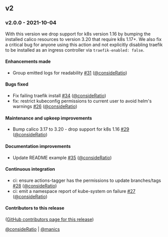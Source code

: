## v2

### v2.0.0 - 2021-10-04

With this version we drop support for k8s version 1.16 by bumping the installed
calico resources to version 3.20 that require k8s 1.17+. We also fix a critical
bug for anyone using this action and not explicitly disabling traefik to be
installed as an ingress controller via `traefik-enabled: false`.

#### Enhancements made

- Group emitted logs for readability [#31](https://github.com/jupyterhub/action-k3s-helm/pull/31) ([@consideRatio](https://github.com/consideRatio))

#### Bugs fixed

- Fix failing traefik install [#34](https://github.com/jupyterhub/action-k3s-helm/pull/34) ([@consideRatio](https://github.com/consideRatio))
- fix: restrict kubeconfig permissions to current user to avoid helm's warnings [#26](https://github.com/jupyterhub/action-k3s-helm/pull/26) ([@consideRatio](https://github.com/consideRatio))

#### Maintenance and upkeep improvements

- Bump calico 3.17 to 3.20 - drop support for k8s 1.16 [#29](https://github.com/jupyterhub/action-k3s-helm/pull/29) ([@consideRatio](https://github.com/consideRatio))

#### Documentation improvements

- Update README example [#35](https://github.com/jupyterhub/action-k3s-helm/pull/35) ([@consideRatio](https://github.com/consideRatio))

#### Continuous integration

- ci: ensure actions-tagger has the permissions to update branches/tags [#28](https://github.com/jupyterhub/action-k3s-helm/pull/28) ([@consideRatio](https://github.com/consideRatio))
- ci: emit a namespace report of kube-system on failure [#27](https://github.com/jupyterhub/action-k3s-helm/pull/27) ([@consideRatio](https://github.com/consideRatio))

#### Contributors to this release

([GitHub contributors page for this release](https://github.com/jupyterhub/action-k3s-helm/graphs/contributors?from=2021-01-15&to=2021-10-04&type=c))

[@consideRatio](https://github.com/search?q=repo%3Ajupyterhub%2Faction-k3s-helm+involves%3AconsideRatio+updated%3A2021-01-15..2021-10-04&type=Issues) | [@manics](https://github.com/search?q=repo%3Ajupyterhub%2Faction-k3s-helm+involves%3Amanics+updated%3A2021-01-15..2021-10-04&type=Issues)
